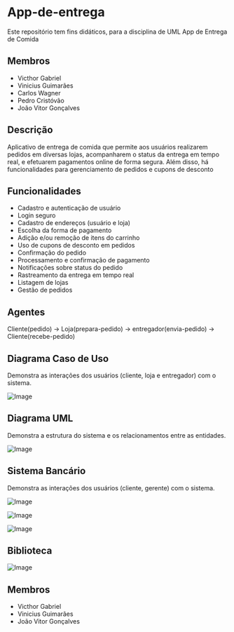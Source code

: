 # App-de-entrega
Este repositório tem fins didáticos, para a disciplina de UML
App de Entrega de Comida

## Membros

- Victhor Gabriel 
- Vinicius Guimarães 
- Carlos Wagner 
- Pedro Cristóvão 
- João Vitor Gonçalves

## Descrição

Aplicativo de entrega de comida que permite aos usuários realizarem pedidos em diversas lojas, acompanharem o status da entrega em tempo real, e efetuarem pagamentos online de forma segura. Além disso, há funcionalidades para gerenciamento de pedidos e cupons de desconto

## Funcionalidades

- Cadastro e autenticação de usuário
- Login seguro
- Cadastro de endereços (usuário e loja)
- Escolha da forma de pagamento
- Adição e/ou remoção de itens do carrinho
- Uso de cupons de desconto em pedidos
- Confirmação do pedido
- Processamento e confirmação de pagamento
- Notificações sobre status do pedido
- Rastreamento da entrega em tempo real
- Listagem de lojas
- Gestão de pedidos

## Agentes
Cliente(pedido) -> Loja(prepara-pedido) -> entregador(envia-pedido) -> Cliente(recebe-pedido)

## Diagrama Caso de Uso

Demonstra as interações dos usuários (cliente, loja e entregador) com o sistema.

![Image](https://github.com/user-attachments/assets/5fcc089a-da82-4b71-9cb0-d6ab466966d9)

## Diagrama UML

Demonstra a estrutura do sistema e os relacionamentos entre as entidades.

![Image](https://github.com/user-attachments/assets/674a7a2f-fb1c-4440-a7ef-544d223ead88)


## Sistema Bancário

Demonstra as interações dos usuários (cliente, gerente) com o sistema.

![Image](https://github.com/user-attachments/assets/43640e95-0214-4a13-8306-f07850c54f0f)

![Image](https://github.com/user-attachments/assets/dc5408a7-fef0-4e13-a192-f300042ab646)

![Image](https://github.com/user-attachments/assets/631dc247-cfcb-4750-84e4-2c5bff399993)


## Biblioteca

![Image](https://github.com/user-attachments/assets/c4d8d089-b10c-4b26-afdb-fa29ab145632)


## Membros

- Victhor Gabriel 
- Vinicius Guimarães 
- João Vitor Gonçalves

